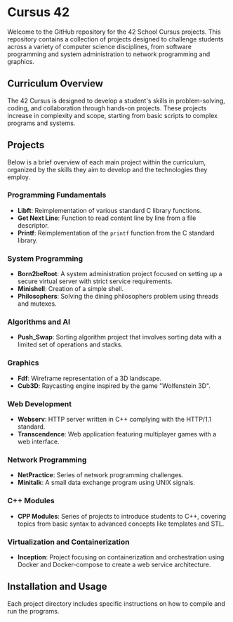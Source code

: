 # Cursus 42

Welcome to the GitHub repository for the 42 School Cursus projects. This repository contains a collection of projects designed to challenge students across a variety of computer science disciplines, from software programming and system administration to network programming and graphics.

## Curriculum Overview

The 42 Cursus is designed to develop a student's skills in problem-solving, coding, and collaboration through hands-on projects. These projects increase in complexity and scope, starting from basic scripts to complex programs and systems.

## Projects

Below is a brief overview of each main project within the curriculum, organized by the skills they aim to develop and the technologies they employ.

### Programming Fundamentals

- **Libft**: Reimplementation of various standard C library functions.
- **Get Next Line**: Function to read content line by line from a file descriptor.
- **Printf**: Reimplementation of the `printf` function from the C standard library.

### System Programming

- **Born2beRoot**: A system administration project focused on setting up a secure virtual server with strict service requirements.
- **Minishell**: Creation of a simple shell.
- **Philosophers**: Solving the dining philosophers problem using threads and mutexes.

### Algorithms and AI

- **Push_Swap**: Sorting algorithm project that involves sorting data with a limited set of operations and stacks.

### Graphics

- **Fdf**: Wireframe representation of a 3D landscape.
- **Cub3D**: Raycasting engine inspired by the game "Wolfenstein 3D".

### Web Development

- **Webserv**: HTTP server written in C++ complying with the HTTP/1.1 standard.
- **Transcendence**: Web application featuring multiplayer games with a web interface.

### Network Programming

- **NetPractice**: Series of network programming challenges.
- **Minitalk**: A small data exchange program using UNIX signals.

### C++ Modules

- **CPP Modules**: Series of projects to introduce students to C++, covering topics from basic syntax to advanced concepts like templates and STL.

### Virtualization and Containerization

- **Inception**: Project focusing on containerization and orchestration using Docker and Docker-compose to create a web service architecture.

## Installation and Usage

Each project directory includes specific instructions on how to compile and run the programs.
